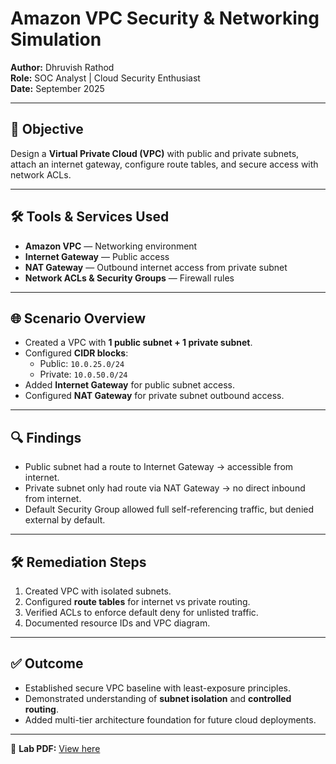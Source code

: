 # Amazon VPC Security & Networking Simulation  
**Author:** Dhruvish Rathod  
**Role:** SOC Analyst | Cloud Security Enthusiast  
**Date:** September 2025  

---

## 📌 Objective  
Design a **Virtual Private Cloud (VPC)** with public and private subnets, attach an internet gateway, configure route tables, and secure access with network ACLs.  

---

## 🛠 Tools & Services Used  
- **Amazon VPC** — Networking environment  
- **Internet Gateway** — Public access  
- **NAT Gateway** — Outbound internet access from private subnet  
- **Network ACLs & Security Groups** — Firewall rules  

---

## 🌐 Scenario Overview  
- Created a VPC with **1 public subnet + 1 private subnet**.  
- Configured **CIDR blocks**:  
  - Public: `10.0.25.0/24`  
  - Private: `10.0.50.0/24`  
- Added **Internet Gateway** for public subnet access.  
- Configured **NAT Gateway** for private subnet outbound access.  

---

## 🔍 Findings  
- Public subnet had a route to Internet Gateway → accessible from internet.  
- Private subnet only had route via NAT Gateway → no direct inbound from internet.  
- Default Security Group allowed full self-referencing traffic, but denied external by default.  

---

## 🛠 Remediation Steps  
1. Created VPC with isolated subnets.  
2. Configured **route tables** for internet vs private routing.  
3. Verified ACLs to enforce default deny for unlisted traffic.  
4. Documented resource IDs and VPC diagram.  

---

## ✅ Outcome  
- Established secure VPC baseline with least-exposure principles.  
- Demonstrated understanding of **subnet isolation** and **controlled routing**.  
- Added multi-tier architecture foundation for future cloud deployments.  

---

📄 **Lab PDF:** [View here](https://github.com/Dhruvish44/AWS-Labs/blob/main/Introduction%20to%20Amazon%20Virtual%20Private%20Cloud%20(VPC).pdf)  
